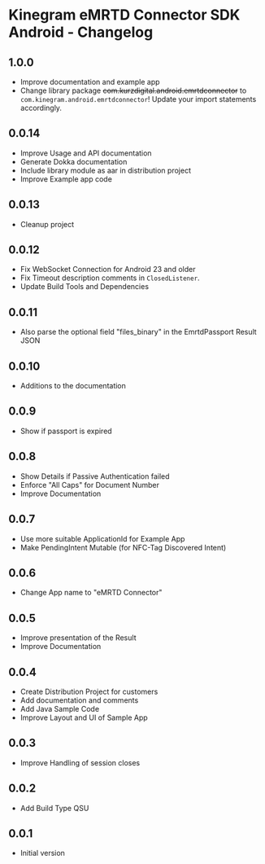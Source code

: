 # Kinegram eMRTD Connector SDK Android - Changelog

## 1.0.0
* Improve documentation and example app
* Change library package ~~com.kurzdigital.android.emrtdconnector~~ to `com.kinegram.android.emrtdconnector`!
  Update your import statements accordingly.

## 0.0.14
* Improve Usage and API documentation
* Generate Dokka documentation
* Include library module as aar in distribution project
* Improve Example app code

## 0.0.13
* Cleanup project

## 0.0.12
* Fix WebSocket Connection for Android 23 and older
* Fix Timeout description comments in `ClosedListener`.
* Update Build Tools and Dependencies

## 0.0.11
* Also parse the optional field "files_binary" in the EmrtdPassport Result JSON

## 0.0.10
* Additions to the documentation

## 0.0.9
* Show if passport is expired

## 0.0.8
* Show Details if Passive Authentication failed
* Enforce "All Caps" for Document Number
* Improve Documentation

## 0.0.7
* Use more suitable ApplicationId for Example App
* Make PendingIntent Mutable (for NFC-Tag Discovered Intent)

## 0.0.6
* Change App name to "eMRTD Connector"

## 0.0.5
* Improve presentation of the Result
* Improve Documentation

## 0.0.4
* Create Distribution Project for customers
* Add documentation and comments
* Add Java Sample Code
* Improve Layout and UI of Sample App

## 0.0.3
* Improve Handling of session closes

## 0.0.2
* Add Build Type QSU

## 0.0.1
* Initial version
